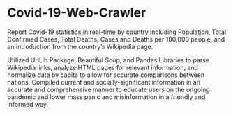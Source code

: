 # Covid-19-Web-Crawler
Report Covid-19 statistics in real-time by country including Population, Total Confirmed Cases, Total Deaths, Cases and Deaths per 100,000 people, and an introduction from the country’s Wikipedia page. 

Utilized UrlLib Package, Beautiful Soup, and Pandas Libraries to parse Wikipedia links, analyze HTML pages for relevant information, and normalize data by capita to allow for accurate comparisons between nations. 
Compiled current and socially-significant information in an accurate and comprehensive manner to educate users on the ongoing pandemic and lower mass panic and misinformation in a friendly and informed way. 

